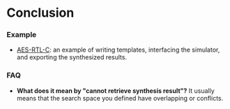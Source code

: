 # Conclusion

### Example

* [AES-RTL-C](https://github.com/PrincetonUniversity/IMDb/tree/master/accls/AES/AES-RTL-C): an example of writing templates, interfacing the simulator, and exporting the synthesized results. 

### FAQ

* **What does it mean by "cannot retrieve synthesis result"?** It usually means that the search space you defined have overlapping or conflicts. 

